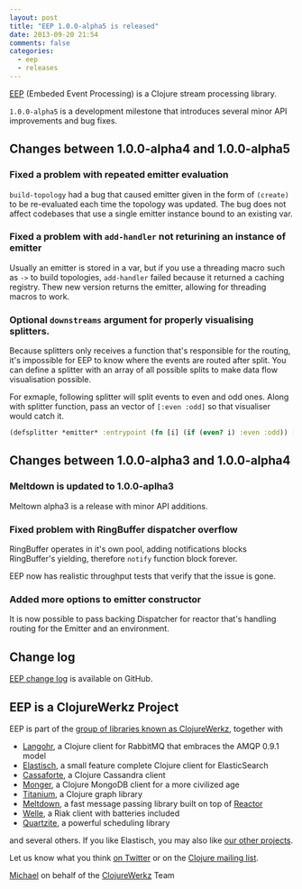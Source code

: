 ```yaml
---
layout: post
title: "EEP 1.0.0-alpha5 is released"
date: 2013-09-20 21:54
comments: false
categories:
  - eep
  - releases
---
```


[EEP](http://blog.clojurewerkz.org/blog/2013/08/29/stream-processing-with-eep/) (Embeded Event Processing) is a Clojure stream processing library.

`1.0.0-alpha5` is a development milestone that introduces
several minor API improvements and bug fixes.


## Changes between 1.0.0-alpha4 and 1.0.0-alpha5

### Fixed a problem with repeated emitter evaluation

`build-topology` had a bug that caused emitter given in the form of `(create)` to be
re-evaluated each time the topology was updated. The bug does not affect codebases
that use a single emitter instance bound to an existing var.

### Fixed a problem with `add-handler` not returining an instance of emitter

Usually an emitter is stored in a var, but if you use a threading
macro such as `->` to build topologies, `add-handler` failed because
it returned a caching registry. Thew new version returns the emitter,
allowing for threading macros to work.

### Optional `downstreams` argument for properly visualising splitters.

Because splitters only receives a function that's responsible for the
routing, it's impossible for EEP to know where the events are routed
after split. You can define a splitter with an array of all possible
splits to make data flow visualisation possible.

For exmaple, following splitter will split events to even and odd ones. Along with
splitter function, pass an vector of `[:even :odd]` so that visualiser would catch it.

```clj
(defsplitter *emitter* :entrypoint (fn [i] (if (even? i) :even :odd)) [:even :odd])
```

## Changes between 1.0.0-alpha3 and 1.0.0-alpha4

### Meltdown is updated to 1.0.0-aplha3

Meltown alpha3 is a release with minor API additions.

### Fixed problem with RingBuffer dispatcher overflow

RingBuffer operates in it's own pool, adding notifications blocks RingBuffer's yielding,
therefore `notify` function block forever.

EEP now has realistic throughput tests that verify that the issue is gone.

### Added more options to emitter constructor

It is now possible to pass backing Dispatcher for reactor that's handling routing for the
Emitter and an environment.


## Change log

[EEP change log](https://github.com/clojurewerkz/eep/blob/master/ChangeLog.md) is available on GitHub.


## EEP is a ClojureWerkz Project

EEP is part of the [group of libraries known as ClojureWerkz](http://clojurewerkz.org), together with

 * [Langohr](http://clojurerabbitmq.info), a Clojure client for RabbitMQ that embraces the AMQP 0.9.1 model
 * [Elastisch](http://clojureelasticsearch.info), a small feature complete Clojure client for ElasticSearch
 * [Cassaforte](http://clojurecassandra.info), a Clojure Cassandra client
 * [Monger](http://clojuremongodb.info), a Clojure MongoDB client for a more civilized age
 * [Titanium](http://titanium.clojurewerkz.org), a Clojure graph library
 * [Meltdown](http://github.com/clojurewerkz/meltdown), a fast message passing library built on top of [Reactor](https://github.com/reactor/reactor)
 * [Welle](http://clojureriak.info), a Riak client with batteries included
 * [Quartzite](http://clojurequartz.info), a powerful scheduling library

and several others. If you like Elastisch, you may also like [our other projects](http://clojurewerkz.org).

Let us know what you think [on Twitter](http://twitter.com/clojurewerkz) or on the [Clojure mailing list](https://groups.google.com/group/clojure).


[Michael](http://twitter.com/michaelklishin) on behalf of the [ClojureWerkz](http://clojurewerkz.org) Team

